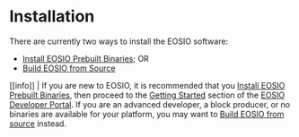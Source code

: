 # Installation

There are currently two ways to install the EOSIO software:

* [Install EOSIO Prebuilt Binaries](00_install-prebuilt-binaries.md); OR
* [Build EOSIO from Source](01_build-from-source.md)

[[info]]
| If you are new to EOSIO, it is recommended that you [Install EOSIO Prebuilt Binaries](#Install-EOSIO-Prebuilt-Binaries), then proceed to the [Getting Started](https://developers.eos.io/eosio-home/docs/) section of the [EOSIO Developer Portal](https://developers.eos.io/). If you are an advanced developer, a block producer, or no binaries are available for your platform, you may want to [Build EOSIO from source](#Build-EOSIO-from-source) instead.
